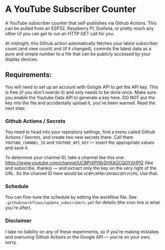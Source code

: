 # A YouTube Subscriber Counter

A YouTube subscriber counter that self-publishes via Github Actions. This can be pulled from an ESP32, Raspberry PI, Grafana, or pretty much any other UI you can get to run an HTTP GET call for you.

At midnight, this Github action automatically fetches your latest subscriber count (and view count) and (if it changed), commits the latest data as a pure and simple number to a file that can be publicly accessed by your display devices.

## Requirements: 

You will need to set up an account with Google API to get the API key. This is free (if you don't overdo it) and only needs to be done once. Make sure you enable the Youtube Data API to generate a key here. DO NOT put the key into the file and accidentally upload it, you've been warned. Read the next step:

### Github Actions / Secrets

You need to head into your repository settings, find a menu called Github Actions / Secrets, and create two new secrets there. Call them `YOUTUBE_CHANNEL_ID` and `YOUTUBE_API_KEY` — insert the appropriate values and save it. 

To determine your channel ID, take a channel like this one: https://www.youtube.com/channel/UCBPiXP06rZHXAGCQ0Yzh1PQ (like and subscribe, thanks) — and extract only the key on the very right of the URL. So the channel ID here would be `UCBPiXP06rZHXAGCQ0Yzh1PQ`. Use that.

### Schedule

You can fine-tune the schedule by editing the workflow file. See `.github/workflows/update_subscribers.yml` for details (the cron line is what you're after).

### Disclaimer

I take no liability on any of these experiments, so if you're making mistakes and overusing Github Actions or the Google API — you're on your own, sorry.
